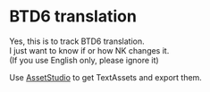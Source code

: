 # BTD6 translation
Yes, this is to track BTD6 translation.  
I just want to know if or how NK changes it.  
(If you use English only, please ignore it)  
  
Use [AssetStudio](https://github.com/Perfare/AssetStudio) to get TextAssets and export them.
